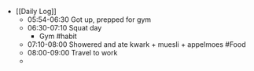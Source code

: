 - [[Daily Log]]
	- 05:54-06:30 Got up, prepped for gym
	- 06:30-07:10 Squat day
		- Gym #habit
	- 07:10-08:00 Showered and ate kwark + muesli + appelmoes #Food
	- 08:00-09:00 Travel to work
	-